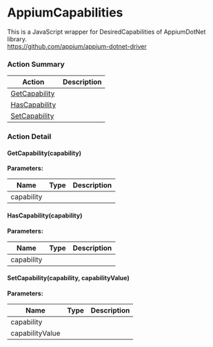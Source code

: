 # AppiumCapabilities

This is a JavaScript wrapper for DesiredCapabilities of AppiumDotNet library.<br>https://github.com/appium/appium-dotnet-driver






<!-- ============================== property summary ========================== -->

	
<!-- ============================== action summary ========================== -->



### Action Summary

|  **Action** | **Description** | 
| ----------- | --------------- |
|	[GetCapability](#GetCapability) |  |
|	[HasCapability](#HasCapability) |  |
|	[SetCapability](#SetCapability) |  |




<!-- ============================== property detail ========================== -->
	
	
<!-- ============================== action detail ========================== -->
	
### Action Detail
		
<a name="GetCapability"></a>    
#### GetCapability(capability)




**Parameters:**

|	**Name** | **Type** | **Description** |
| ---------- | -------- | --------------- |
| capability |  |	 |






<a name="HasCapability"></a>    
#### HasCapability(capability)




**Parameters:**

|	**Name** | **Type** | **Description** |
| ---------- | -------- | --------------- |
| capability |  |	 |






<a name="SetCapability"></a>    
#### SetCapability(capability, capabilityValue)




**Parameters:**

|	**Name** | **Type** | **Description** |
| ---------- | -------- | --------------- |
| capability |  |	 |
| capabilityValue |  |	 |






	

